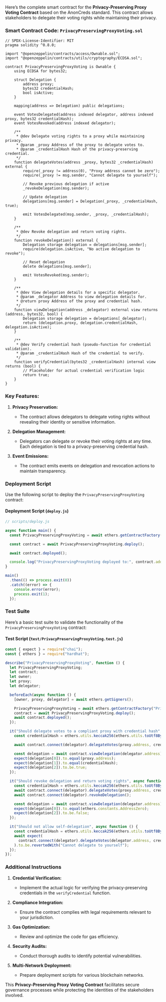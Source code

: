 Here’s the complete smart contract for the **Privacy-Preserving Proxy Voting Contract** based on the AnonCreds standard. This contract allows stakeholders to delegate their voting rights while maintaining their privacy.

### Smart Contract Code: `PrivacyPreservingProxyVoting.sol`

```solidity
// SPDX-License-Identifier: MIT
pragma solidity ^0.8.0;

import "@openzeppelin/contracts/access/Ownable.sol";
import "@openzeppelin/contracts/utils/cryptography/ECDSA.sol";

contract PrivacyPreservingProxyVoting is Ownable {
    using ECDSA for bytes32;

    struct Delegation {
        address proxy;
        bytes32 credentialHash;
        bool isActive;
    }

    mapping(address => Delegation) public delegations;

    event VotesDelegated(address indexed delegator, address indexed proxy, bytes32 credentialHash);
    event VotesRevoked(address indexed delegator);

    /**
     * @dev Delegate voting rights to a proxy while maintaining privacy.
     * @param _proxy Address of the proxy to delegate votes to.
     * @param _credentialHash Hash of the privacy-preserving credential.
     */
    function delegateVotes(address _proxy, bytes32 _credentialHash) external {
        require(_proxy != address(0), "Proxy address cannot be zero");
        require(_proxy != msg.sender, "Cannot delegate to yourself");

        // Revoke previous delegation if active
        _revokeDelegation(msg.sender);

        // Update delegation
        delegations[msg.sender] = Delegation(_proxy, _credentialHash, true);

        emit VotesDelegated(msg.sender, _proxy, _credentialHash);
    }

    /**
     * @dev Revoke delegation and return voting rights.
     */
    function revokeDelegation() external {
        Delegation storage delegation = delegations[msg.sender];
        require(delegation.isActive, "No active delegation to revoke");

        // Reset delegation
        delete delegations[msg.sender];

        emit VotesRevoked(msg.sender);
    }

    /**
     * @dev View delegation details for a specific delegator.
     * @param _delegator Address to view delegation details for.
     * @return proxy Address of the proxy and credential hash.
     */
    function viewDelegation(address _delegator) external view returns (address, bytes32, bool) {
        Delegation storage delegation = delegations[_delegator];
        return (delegation.proxy, delegation.credentialHash, delegation.isActive);
    }

    /**
     * @dev Verify credential hash (pseudo-function for credential validation).
     * @param _credentialHash Hash of the credential to verify.
     */
    function verifyCredential(bytes32 _credentialHash) internal view returns (bool) {
        // Placeholder for actual credential verification logic
        return true;
    }
}
```

### Key Features:

1. **Privacy Preservation:**
   - The contract allows delegators to delegate voting rights without revealing their identity or sensitive information.

2. **Delegation Management:**
   - Delegators can delegate or revoke their voting rights at any time. Each delegation is tied to a privacy-preserving credential hash.

3. **Event Emissions:**
   - The contract emits events on delegation and revocation actions to maintain transparency.

### Deployment Script

Use the following script to deploy the `PrivacyPreservingProxyVoting` contract:

#### Deployment Script (`deploy.js`)

```javascript
// scripts/deploy.js

async function main() {
  const PrivacyPreservingProxyVoting = await ethers.getContractFactory("PrivacyPreservingProxyVoting");

  const contract = await PrivacyPreservingProxyVoting.deploy();

  await contract.deployed();

  console.log("PrivacyPreservingProxyVoting deployed to:", contract.address);
}

main()
  .then(() => process.exit(0))
  .catch((error) => {
    console.error(error);
    process.exit(1);
  });
```

### Test Suite

Here’s a basic test suite to validate the functionality of the `PrivacyPreservingProxyVoting` contract:

#### Test Script (`test/PrivacyPreservingProxyVoting.test.js`)

```javascript
const { expect } = require("chai");
const { ethers } = require("hardhat");

describe("PrivacyPreservingProxyVoting", function () {
  let PrivacyPreservingProxyVoting;
  let contract;
  let owner;
  let proxy;
  let delegator;

  beforeEach(async function () {
    [owner, proxy, delegator] = await ethers.getSigners();

    PrivacyPreservingProxyVoting = await ethers.getContractFactory("PrivacyPreservingProxyVoting");
    contract = await PrivacyPreservingProxyVoting.deploy();
    await contract.deployed();
  });

  it("Should delegate votes to a compliant proxy with credential hash", async function () {
    const credentialHash = ethers.utils.keccak256(ethers.utils.toUtf8Bytes("SampleCredential"));

    await contract.connect(delegator).delegateVotes(proxy.address, credentialHash);

    const delegation = await contract.viewDelegation(delegator.address);
    expect(delegation[0]).to.equal(proxy.address);
    expect(delegation[1]).to.equal(credentialHash);
    expect(delegation[2]).to.be.true;
  });

  it("Should revoke delegation and return voting rights", async function () {
    const credentialHash = ethers.utils.keccak256(ethers.utils.toUtf8Bytes("SampleCredential"));
    await contract.connect(delegator).delegateVotes(proxy.address, credentialHash);
    await contract.connect(delegator).revokeDelegation();

    const delegation = await contract.viewDelegation(delegator.address);
    expect(delegation[0]).to.equal(ethers.constants.AddressZero);
    expect(delegation[2]).to.be.false;
  });

  it("Should not allow self-delegation", async function () {
    const credentialHash = ethers.utils.keccak256(ethers.utils.toUtf8Bytes("SampleCredential"));
    await expect(
      contract.connect(delegator).delegateVotes(delegator.address, credentialHash)
    ).to.be.revertedWith("Cannot delegate to yourself");
  });
});
```

### Additional Instructions

1. **Credential Verification:**
   - Implement the actual logic for verifying the privacy-preserving credentials in the `verifyCredential` function.

2. **Compliance Integration:**
   - Ensure the contract complies with legal requirements relevant to your jurisdiction.

3. **Gas Optimization:**
   - Review and optimize the code for gas efficiency.

4. **Security Audits:**
   - Conduct thorough audits to identify potential vulnerabilities.

5. **Multi-Network Deployment:**
   - Prepare deployment scripts for various blockchain networks.

This **Privacy-Preserving Proxy Voting Contract** facilitates secure governance processes while protecting the identities of the stakeholders involved.